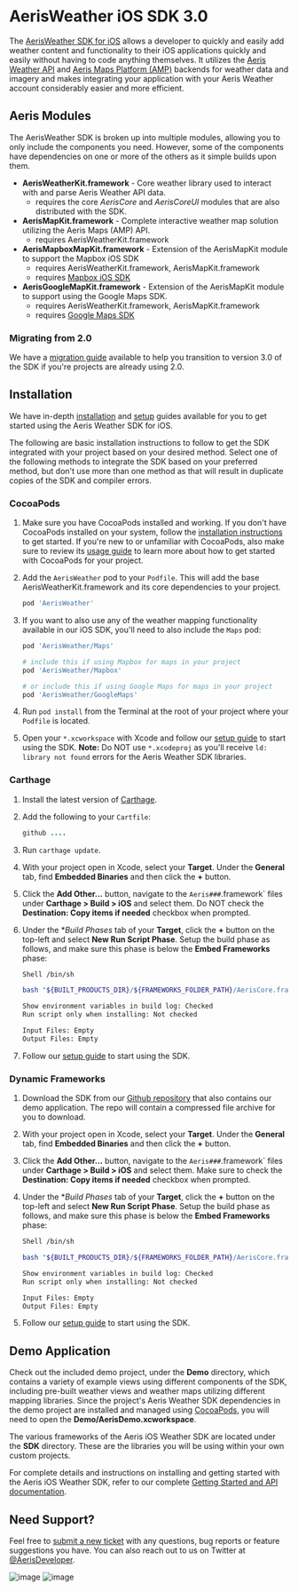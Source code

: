 AerisWeather iOS SDK 3.0
=============

The [AerisWeather SDK for iOS](https://www.aerisweather.com/support/docs/toolkits/aeris-ios-sdk-3/) allows a developer to quickly and easily add weather content and functionality to their iOS applications quickly and easily without having to code anything themselves. It utilizes the [Aeris Weather API](http://www.aerisweather.com/support/docs/api/) and [Aeris Maps Platform (AMP)](http://www.aerisweather.com/support/docs/maps/) backends for weather data and imagery and makes integrating your application with your Aeris Weather account considerably easier and more efficient.

## Aeris Modules

The AerisWeather SDK is broken up into multiple modules, allowing you to only include the components you need. However, some of the components have dependencies on one or more of the others as it simple builds upon them. 

* **AerisWeatherKit.framework** - Core weather library used to interact with and parse Aeris Weather API data.
	* requires the core *AerisCore* and *AerisCoreUI* modules that are also distributed with the SDK. 
* **AerisMapKit.framework** - Complete interactive weather map solution utilizing the Aeris Maps (AMP) API.
	* requires AerisWeatherKit.framework
* **AerisMapboxMapKit.framework** - Extension of the AerisMapKit module to support the Mapbox iOS SDK
	* requires AerisWeatherKit.framework, AerisMapKit.framework
	* requires [Mapbox iOS SDK](https://www.mapbox.com/ios-sdk/)
* **AerisGoogleMapKit.framework** - Extension of the AerisMapKit module to support using the Google Maps SDK.
	* requires AerisWeatherKit.framework, AerisMapKit.framework
	* requires [Google Maps SDK](https://developers.google.com/maps/documentation/ios-sdk/)

### Migrating from 2.0
We have a [migration guide](https://www.aerisweather.com/support/docs/toolkits/aeris-ios-sdk-3/getting-started/3.0-migration-guide/) available to help you transition to version 3.0 of the SDK if you're projects are already using 2.0.
	
## Installation

We have in-depth [installation](https://www.aerisweather.com/support/docs/toolkits/aeris-ios-sdk-3/getting-started/installation/) and [setup](https://www.aerisweather.com/support/docs/toolkits/aeris-ios-sdk-3/getting-started/setup/) guides available for you to get started using the Aeris Weather SDK for iOS. 

The following are basic installation instructions to follow to get the SDK integrated with your project based on your desired method. Select one of the following methods to integrate the SDK based on your preferred method, but don't use more than one method as that will result in duplicate copies of the SDK and compiler errors.

### CocoaPods
1. Make sure you have CocoaPods installed and working. If you don't have CocoaPods installed on your system, follow the [installation instructions](https://guides.cocoapods.org/using/getting-started.html) to get started. If you're new to or unfamiliar with CocoaPods, also make sure to review its [usage guide](https://guides.cocoapods.org/using/using-cocoapods.html) to learn more about how to get started with CocoaPods for your project.
2. Add the `AerisWeather` pod to your `Podfile`. This will add the base AerisWeatherKit.framework and its core dependencies to your project.
	
	```ruby
	pod 'AerisWeather'
	```
	
3. If you want to also use any of the weather mapping functionality available in our iOS SDK, you'll need to also include the `Maps` pod:

	```ruby
	pod 'AerisWeather/Maps'
	
	# include this if using Mapbox for maps in your project
	pod 'AerisWeather/Mapbox'
	
	# or include this if using Google Maps for maps in your project
	pod 'AerisWeather/GoogleMaps'
	```
		
4. Run `pod install` from the Terminal at the root of your project where your `Podfile` is located.
5. Open your `*.xcworkspace` with Xcode and follow our [setup guide](https://www.aerisweather.com/support/docs/toolkits/aeris-ios-sdk-3/getting-started/setup/) to start using the SDK. **Note:** Do NOT use `*.xcodeproj` as you'll receive `ld: library not found` errors for the Aeris Weather SDK libraries.

### Carthage
1. Install the latest version of [Carthage](https://github.com/Carthage/Carthage#installing-carthage).
2. Add the following to your `Cartfile`:
	
	```ruby
	github ....
	```

3. Run `carthage update`.
4. With your project open in Xcode, select your **Target**. Under the **General** tab, find **Embedded Binaries** and then click the **+** button.
5. Click the **Add Other...** button, navigate to the `Aeris###`.framework` files under **Carthage > Build > iOS** and select them. Do NOT check the **Destination: Copy items if needed** checkbox when prompted.
6. Under the **Build Phases* tab of your **Target**, click the **+** button on the top-left and select **New Run Script Phase**. Setup the build phase as follows, and make sure this phase is below the **Embed Frameworks** phase:

	```sh
	Shell /bin/sh
	
	bash "${BUILT_PRODUCTS_DIR}/${FRAMEWORKS_FOLDER_PATH}/AerisCore.framework/strip-frameworks.sh"
	
	Show environment variables in build log: Checked
	Run script only when installing: Not checked
	
	Input Files: Empty
	Output Files: Empty
	```
		
7. Follow our [setup guide](https://www.aerisweather.com/support/docs/toolkits/aeris-ios-sdk-3/getting-started/setup/) to start using the SDK.

### Dynamic Frameworks
1. Download the SDK from our [Github repository](https://github.com/aerisweather/Aeris-iOS-Library) that also contains our demo application. The repo will contain a compressed file archive for you to download.
2. With your project open in Xcode, select your **Target**. Under the **General** tab, find **Embedded Binaries** and then click the **+** button.
3. Click the **Add Other...** button, navigate to the `Aeris###`.framework` files under **Carthage > Build > iOS** and select them. Make sure to check the **Destination: Copy items if needed** checkbox when prompted.
4. Under the **Build Phases* tab of your **Target**, click the **+** button on the top-left and select **New Run Script Phase**. Setup the build phase as follows, and make sure this phase is below the **Embed Frameworks** phase:

	```sh
	Shell /bin/sh
	
	bash "${BUILT_PRODUCTS_DIR}/${FRAMEWORKS_FOLDER_PATH}/AerisCore.framework/strip-frameworks.sh"
	
	Show environment variables in build log: Checked
	Run script only when installing: Not checked
	
	Input Files: Empty
	Output Files: Empty
	```
		
5. Follow our [setup guide](https://www.aerisweather.com/support/docs/toolkits/aeris-ios-sdk-3/getting-started/setup/) to start using the SDK.

## Demo Application

Check out the included demo project, under the **Demo** directory, which contains a variety of example views using different components of the SDK, including pre-built weather views and weather maps utilizing different mapping libraries. Since the project's Aeris Weather SDK dependencies in the demo project are installed and managed using [CocoaPods](http://cocoapods.org), you will need to open the **Demo/AerisDemo.xcworkspace**.

The various frameworks of the Aeris iOS Weather SDK are located under the **SDK** directory. These are the libraries you will be using within your own custom projects.

For complete details and instructions on installing and getting started with the Aeris iOS Weather SDK, refer to our complete [Getting Started and API documentation](https://www.aerisweather.com/support/docs/toolkits/aeris-ios-sdk-3/getting-started/).

## Need Support?

Feel free to [submit a new ticket](http://helpdesk.aerisweather.com/) with any questions, bug reports or feature suggestions you have. You can also reach out to us on Twitter at [@AerisDeveloper](https://twitter.com/AerisDeveloper).

![image](http://www.aerisweather.com/img/docs/ios/docs-ios-screen-wxmap01.png)
![image](http://www.aerisweather.com/img/docs/ios/docs-ios-screen-wxviews01.png)